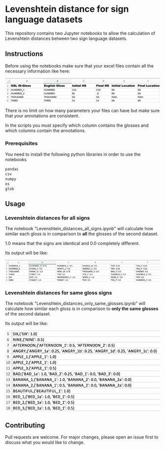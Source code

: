 # Levenshtein distance for sign language datasets

This repository contains two Jupyter notebooks to allow the calculation of Levenshtein distances between two sign language datasets.

## Instructions

Before using the notebooks make sure that your excel files contain all the necessary information like here:

![Alt text](/pics/initial_file_format.png?raw=true "Title")

There is no limit on how many parameters your files can have but make sure that your annotations are consistent.

In the scripts you must specify which column contains the glosses and which columns contain the annotations.

### Prerequisites

You need to install the following python libraries in order to use the notebooks

```
pandas
csv
numpy
os
glob
```

## Usage

### Levenshtein distances for all signs
The notebook "Levenshtein_distances_all_signs.ipynb" will calculate how similar each gloss is in comparison to **all** the glosses of the second dataset. 

1.0 means that the signs are identical and 0.0 completely different. 

Its output will be like:

![Alt text](pics/all_signs_output.png?raw=true "Title")

### Levenshtein distances for same gloss signs
The notebook "Levenshtein_distances_only_same_glosses.ipynb" will calculate how similar each gloss is in comparison to **only the same glosses** of the second dataset. 

Its output will be like:

![Alt text](pics/same_glosses_output.png?raw=true "Title")

## Contributing
Pull requests are welcome. For major changes, please open an issue first to discuss what you would like to change.